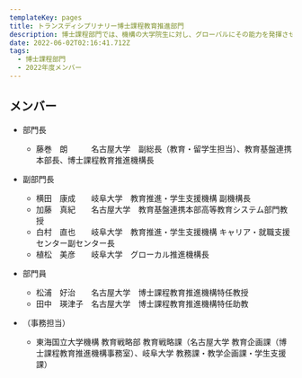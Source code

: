 ```yaml
---
templateKey: pages
title: トランスディシプリナリー博士課程教育推進部門
description: 博⼠課程部⾨では、機構の大学院生に対し、グローバルにその能力を発揮させるために、自分の専門領域の深い学識と卓越した能力に加えて、関係者との協働ネットワークを創造発展させる能力の育成を行います。
date: 2022-06-02T02:16:41.712Z
tags:
  - 博⼠課程部⾨
  - 2022年度メンバー
---
```

## メンバー

* 部門長

  * 藤巻　朗　　　名古屋大学　副総長（教育・留学生担当）、教育基盤連携本部長、博士課程教育推進機構長
* 副部門長

  * 横田　康成　　岐阜大学　教育推進・学生支援機構 副機構長
  * 加藤　真紀　　名古屋大学　教育基盤連携本部高等教育システム部門教授
  * 白村　直也　　岐阜大学　教育推進・学生支援機構 キャリア・就職支援センター副センター長
  * 植松　美彦　　岐阜大学　グローカル推進機構長　
* 部門員

  * 松浦　好治　　名古屋大学　博士課程教育推進機構特任教授
  * 田中　瑛津子　名古屋大学　博士課程教育推進機構特任助教
* （事務担当）

  * 東海国立大学機構 教育戦略部 教育戦略課（名古屋大学 教育企画課（博士課程教育推進機構事務室）、岐阜大学 教務課・教学企画課・学生支援課）
